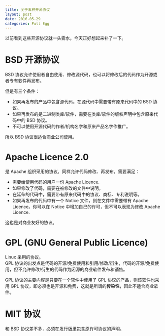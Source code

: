 ```yaml
---
title: 关于五种开源协议
layout: post
date: 2016-05-29
categories: Pull Egg
---
```


以前看到这些开源协议就一头雾水，今天正好想起来补了一下。

# BSD 开源协议 #

BSD 协议允许使用者自由使用、修改源代码，也可以将修改后的代码作为开源或者专有软件再发布。

但是有三个条件：

- 如果再发布的产品中包含源代码，在源代码中需要带有原来代码中的 BSD 协议。
- 如果再发布的是二进制类库/软件，需要在类库/软件的版权声明中包含原来代码中的 BSD 协议。
- 不可以使用开源代码的作者/机构名字和原来产品名字作推广。

所以 BSD 协议很适合商业公司使用。

# Apache Licence 2.0 #

是 Apache 组织采用的协议，同样允许代码修改、再发布，需要满足：

- 需要给使用代码的用户一份 Apache Licence.
- 如果修改了代码，需要在被修改的文件中说明。
- 在延伸的代码中，需要带有原来代码中的协议、商标、专利说明等。
- 如果再发布的代码中有一个 Notice 文件，则在文件中需要带有 Apache Licence。你可以在 Notice 中增加自己的许可，但不可以表现为修改 Apache Licence.

这也是对商业友好的协议。

# GPL (GNU General Public Licence) #

Linux 采用的协议。  
GPL 协议的出发点是代码的开源/免费使用和引用/修改/衍生，代码的开源/免费使用，但不允许修改/衍生的代码作为闭源的商业软件发布和销售。

GPL 协议的主要内容是只要在一个软件中使用了 GPL 协议的产品，则该软件也采用 GPL 协议，即必须也是开源和免费，这就是所谓的**传染性**，因此不适合商业软件。


# MIT 协议 #

和 BSD 协议差不多，必须在发行版里包含原许可协议的声明。
